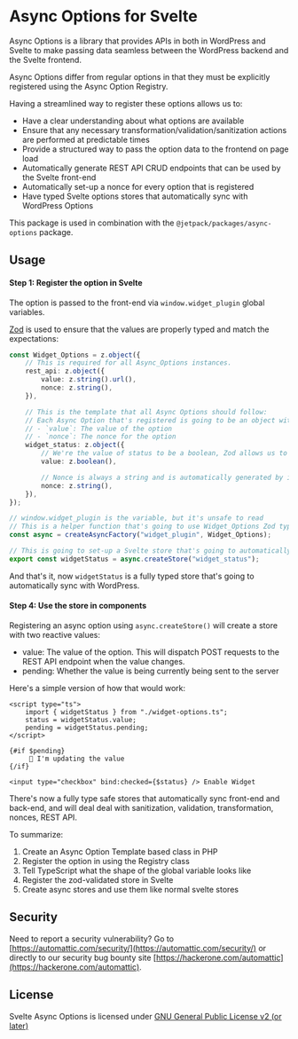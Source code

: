 # Async Options for Svelte

Async Options is a library that provides APIs in both in WordPress and Svelte to make passing data seamless between the WordPress backend and the Svelte frontend.

Async Options differ from regular options in that they must be explicitly registered using the Async Option Registry.

Having a streamlined way to register these options allows us to:

- Have a clear understanding about what options are available
- Ensure that any necessary transformation/validation/sanitization actions are performed at predictable times
- Provide a structured way to pass the option data to the frontend on page load
- Automatically generate REST API CRUD endpoints that can be used by the Svelte front-end
- Automatically set-up a nonce for every option that is registered
- Have typed Svelte options stores that automatically sync with WordPress Options

This package is used in combination with the `@jetpack/packages/async-options` package.


## Usage


#### Step 1: Register the option in Svelte
The option is passed to the front-end via `window.widget_plugin` global variables.

[Zod](https://zod.dev) is used to ensure that the values are properly typed and match the expectations:

```ts
const Widget_Options = z.object({
	// This is required for all Async_Options instances.
	rest_api: z.object({
		value: z.string().url(),
		nonce: z.string(),
	}),

	// This is the template that all Async Options should follow:
	// Each Async Option that's registered is going to be an object with two keys:
	// - `value`: The value of the option
	// - `nonce`: The nonce for the option
	widget_status: z.object({
		// We're the value of status to be a boolean, Zod allows us to declare that trigger an error if the value doesn't match our expectation.
		value: z.boolean(),

		// Nonce is always a string and is automatically generated by in the Endpoint PHP Class.
		nonce: z.string(),
	}),
});

// window.widget_plugin is the variable, but it's unsafe to read
// This is a helper function that's going to use Widget_Options Zod type to extract the values from the window object and validate them.
const async = createAsyncFactory("widget_plugin", Widget_Options);

// This is going to set-up a Svelte store that's going to automatically sync back with WordPress any time the value of the option changes.
export const widgetStatus = async.createStore("widget_status");
```

And that's it, now `widgetStatus` is a fully typed store that's going to automatically sync with WordPress.

#### Step 4: Use the store in components

Registering an async option using `async.createStore()` will create a store with two reactive values:

- value: The value of the option. This will dispatch POST requests to the REST API endpoint when the value changes.
- pending: Whether the value is being currently being sent to the server

Here's a simple version of how that would work:

```svelte
<script type="ts">
	import { widgetStatus } from "./widget-options.ts";
	status = widgetStatus.value;
	pending = widgetStatus.pending;
</script>

{#if $pending}
	 🌊 I'm updating the value
{/if}

<input type="checkbox" bind:checked={$status} /> Enable Widget
```

There's now a fully type safe stores that automatically sync front-end and back-end, and will deal deal with sanitization, validation, transformation, nonces, REST API.

To summarize:

1. Create an Async Option Template based class in PHP
2. Register the option in using the Registry class
3. Tell TypeScript what the shape of the global variable looks like
4. Register the zod-validated store in Svelte
5. Create async stores and use them like normal svelte stores


## Security

Need to report a security vulnerability? Go to [https://automattic.com/security/](https://automattic.com/security/) or directly to our security bug bounty site [https://hackerone.com/automattic](https://hackerone.com/automattic).

## License

Svelte Async Options is licensed under [GNU General Public License v2 (or later)](./LICENSE.txt)

